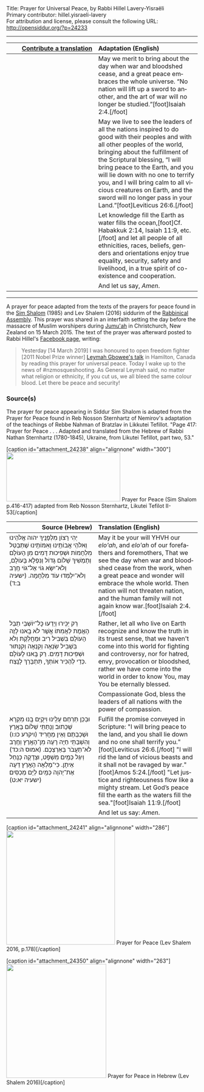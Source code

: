 <html>
<head></head>
<body>
Title: Prayer for Universal Peace, by Rabbi Hillel Lavery-Yisraëli<br />
Primary contributor: hillel.yisraeli-lavery<br />
For attribution and license, please consult the following URL: <a href="http://opensiddur.org/?p=24233">http://opensiddur.org/?p=24233</a>
<p />
<hr />

<table style="margin-left: auto;margin-right: auto;" class="draggable">
<thead><tr><th id="x" style="text-align: right;"><a href="https://opensiddur.org/contributing/upload/">Contribute a translation</a></th><th style="text-align: left;">Adaptation (English)</th></tr></thead>
<tbody>
<tr><td style="vertical-align:top;" width="46%">
<div class="liturgy" lang="he">

</span></div></td>
 
<td style="vertical-align:top;" width="53%">
<div class="english" lang="en">
May we merit to bring about the day when war and bloodshed cease, 
and a great peace embraces the whole universe. 
“No nation will lift up a sword to another, 
and the art of war will no longer be studied.”[foot]Isaiah 2:4.[/foot]
</div></td></tr>


<tr><td style="vertical-align:top;" width="46%">
<div class="liturgy" lang="he">

</span></div></td>
 
<td style="vertical-align:top;" width="53%">
<div class="english" lang="en">
May we live to see the leaders of all the nations 
inspired to do good with their peoples 
and with all other peoples of the world, 
bringing about the fulfillment of the Scriptural blessing, 
“I will bring peace to the Earth, 
and you will lie down with no one to terrify you, 
and I will bring calm to all vicious creatures on Earth, 
and the sword will no longer pass in your Land.”[foot]Leviticus 26:6.[/foot]
</div></td></tr>


<tr><td style="vertical-align:top;" width="46%">
<div class="liturgy" lang="he">

</span></div></td>
 
<td style="vertical-align:top;" width="53%">
<div class="english" lang="en">
Let knowledge fill the Earth as water fills the ocean,[foot]Cf. Habakkuk 2:14, Isaiah 11:9, etc.[/foot]
and let all people of all ethnicities, races, beliefs, genders and orientations 
enjoy true equality, security, safety and livelihood, 
in a true spirit of co-existence and cooperation.
</div></td></tr>


<tr><td style="vertical-align:top;" width="46%">
<div class="liturgy" lang="he">

</span></div></td>
 
<td style="vertical-align:top;" width="53%">
<div class="english" lang="en">
And let us say, <em>Amen</em>.
</div></td></tr>
</tbody></table>

<hr />

A prayer for peace adapted from the texts of the prayers for peace found in the <a href="https://en.wikipedia.org/wiki/Siddur_Sim_Shalom">Sim Shalom</a> (1985) and Lev Shalem (2016) siddurim of the <a href="https://en.wikipedia.org/wiki/Rabbinical_Assembly">Rabbinical Assembly</a>. This prayer was shared in an interfaith setting the day before the massacre of Muslim worshipers during <a href="https://en.wikipedia.org/wiki/Jumu%27ah">Jumu'ah</a> in Christchurch, New Zealand on 15 March 2015. The text of the prayer was afterward posted to Rabbi Hillel's <a href="https://www.facebook.com/photo.php?fbid=10161568169745300&set=a.10155092392955300&type=3">Facebook page</a>, writing:

<blockquote>Yesterday [14 March 2019] I was honoured to open freedom fighter [2011 Nobel Prize winner] <a href="https://www.facebook.com/events/2278748189034782/">Leymah Gbowee's talk</a> in Hamilton, Canada by reading this prayer for universal peace. Today I wake up to the news of #nzmosqueshooting. As General Leymah said, no matter what religion or ethnicity, if you cut us, we all bleed the same colour blood. Let there be peace and security!</blockquote>


<h3>Source(s)</h3>

The prayer for peace appearing in Siddur Sim Shalom is adapted from the Prayer for Peace found in Reb Nosson Sternhartz of Nemirov's adaptation of the teachings of Rebbe Nahman of Bratzlav in Likkutei Tefillot. "Page 417: Prayer for Peace . . . Adapted and translated from the Hebrew of Rabbi Nathan Sternhartz (1780-1845), Ukraine, from Likutei Tefillot, part two, 53."

[caption id="attachment_24238" align="alignnone" width="300"]<a href="https://opensiddur.org/wp-content/uploads/2019/03/Prayer-for-Peace-Sim-Shalom-p.416-417-adapted-from-Reb-Nosson-Sternhartz-Likutei-Tefilot-II-53.png"><img src="https://opensiddur.org/wp-content/uploads/2019/03/Prayer-for-Peace-Sim-Shalom-p.416-417-adapted-from-Reb-Nosson-Sternhartz-Likutei-Tefilot-II-53-300x129.png" alt="" width="300" height="129" class="size-medium wp-image-24238" /></a> Prayer for Peace (Sim Shalom p.416-417) adapted from Reb Nosson Sternhartz, Likutei Tefilot II-53[/caption]

<table style="margin-left: auto;margin-right: auto;" class="draggable">
<thead><tr><th id="x" style="text-align: right;">Source (Hebrew)</th><th style="text-align: left;">Translation (English)</th></tr></thead>
<tbody>
<tr><td style="vertical-align:top;" width="46%">
<div class="liturgy" lang="he">
יְהִי רָצוֹן מִלְפָנֶֽיךָ יהוה אֱלֹהֵינוּ וֵאלֹהֵי אֲבוֹתֵֽינוּ וְאִמּוֹתֵֽינוּ
שֶׁתְּבַטֵּל מִלְחָמוֹת וּשְׁפִיכוּת דָּמִים מִן הָעוֹלָם
וְתָמְשִׁיךְ שָׁלוֹם גָּדוֹל וְנִפְלָא בָּעוֹלָם,
וְלֹא־יִשָּׂא גוֹי אֶל־גּוֹי חֶֽרֶב 
וְלֹא־יִלְמְדוּ עוֹד מִלְחָמָה. <span class="citation">(ישעיה ב:ד)</span>
</span></div></td>
 
<td style="vertical-align:top;" width="53%">
<div class="english" lang="en">
May it be your will YHVH our <em>elo'ah</em>, and <em>elo'ah</em> of our forefathers and foremothers,
That we see the day when war and bloodshed cease from the work, 
when a great peace and wonder will embrace the whole world.
Then nation will not threaten nation,
and the human family will not again know war.[foot]Isaiah 2:4.[/foot]
</div></td></tr>


<tr><td style="vertical-align:top;" width="46%">
<div class="liturgy" lang="he">
רַק יַכִּֽירוּ וְיֵדְעוּ כׇּל־יוֹשְׁבֵי תֵבֵל הָאֱמֶת לַאֲמִתּוֹ
אֲשֶׁר לֹא בָֽאנוּ לָזֶה הָעוֹלָם בִּשְׁבִיל רִיב וּמַחֲלֹֽקֶת
וְלֹא בִּשְׁבִיל שִׂנְאָה וְקִנְאָה וְקִנְתּוּר וּשְׁפִיכוּת דָּמִים.
רַק בָּֽאנוּ לָעוֹלָם כְּדֵי לְהַכִּיר אוֹתְךָ, תִּתְבָּרַךְ לָנֶֽצַח.
</span></div></td>
 
<td style="vertical-align:top;" width="53%">
<div class="english" lang="en">
Rather, let all who live on Earth recognize and know the truth in its truest sense,
that we haven't come into this world for fighting and controversy,
nor for hatred, envy, provocation or bloodshed,
rather we have come into the world in order to know You, may You be eternally blessed.
</div></td></tr>


<tr><td style="vertical-align:top;" width="46%">
<div class="liturgy" lang="he">

</span></div></td>
 
<td style="vertical-align:top;" width="53%">
<div class="english" lang="en">
Compassionate God, bless the leaders of all nations with the power of compassion.
</div></td></tr>


<tr><td style="vertical-align:top;" width="46%">
<div class="liturgy" lang="he">
וּבְכֵן תְּרַחֵם עָלֵֽינוּ וִיקֻיַּם בָּֽנוּ מִקְרָא שֶׁכָּתוּב׃
וְנָתַתִּֽי שָׁלוֹם בָּאָֽרֶץ 
וּשְׁכַבְתֶּם וְאֵין מַחֲרִיד <span class="citation">(ויקרע כו:ו)</span>
וְהִשְׁבַּתִּֽי חַיָּה רָעָה מִן־הָאָֽרֶץ 
וְחֶֽרֶב לֹא־תַעֲבֹר בְּאַרְצְכֶם. <span class="citation">(אמוס ה:כד)</span>
וְיִגַּל כַּמַּֽיִם מִשְׁפָּט, וּצְדָקָה כְּנַֽחַל אֵיתָן.
כִּי־מָלְאָה הָאָֽרֶץ דֵּעָה אֶת־יְהוָה כַּמַּֽיִם לַיָּם מְכַסִּים׃ <span class="citation">(ישעיה יא:ט)</span>
</span></div></td>
 
<td style="vertical-align:top;" width="53%">
<div class="english" lang="en">
Fulfill the promise conveyed in Scripture:
"I will bring peace to the land,
and you shall lie down and no one shall terrify you."[foot]Leviticus 26:6.[/foot]
"I will rid the land of vicious beasts 
and it shall not be ravaged by war."[foot]Amos 5:24.[/foot]
"Let justice and righteousness flow like a mighty stream. 
Let God’s peace fill the earth as the waters fill the sea."[foot]Isaiah 11:9.[/foot] 
</div></td></tr>


<tr><td style="vertical-align:top;" width="46%">
<div class="liturgy" lang="he">

</span></div></td>
 
<td style="vertical-align:top;" width="53%">
<div class="english" lang="en">
And let us say: <em>Amen</em>.
</div></td></tr>
</tbody></table>


[caption id="attachment_24241" align="alignnone" width="286"]<a href="https://opensiddur.org/wp-content/uploads/2019/03/Prayer-for-Peace-Lev-Shalem-p.178.png"><img src="https://opensiddur.org/wp-content/uploads/2019/03/Prayer-for-Peace-Lev-Shalem-p.178-286x300.png" alt="" width="286" height="300" class="size-medium wp-image-24241" /></a> Prayer for Peace (Lev Shalem 2016, p.178)[/caption]

[caption id="attachment_24350" align="alignnone" width="263"]<a href="https://opensiddur.org/wp-content/uploads/2019/03/Prayer-for-Peace-Lev-Shalem-p.178-Hebrew.jpg"><img src="https://opensiddur.org/wp-content/uploads/2019/03/Prayer-for-Peace-Lev-Shalem-p.178-Hebrew-263x300.jpg" alt="" width="263" height="300" class="size-medium wp-image-24350" /></a> Prayer for Peace in Hebrew (Lev Shalem 2016)[/caption]
</body>
</html>